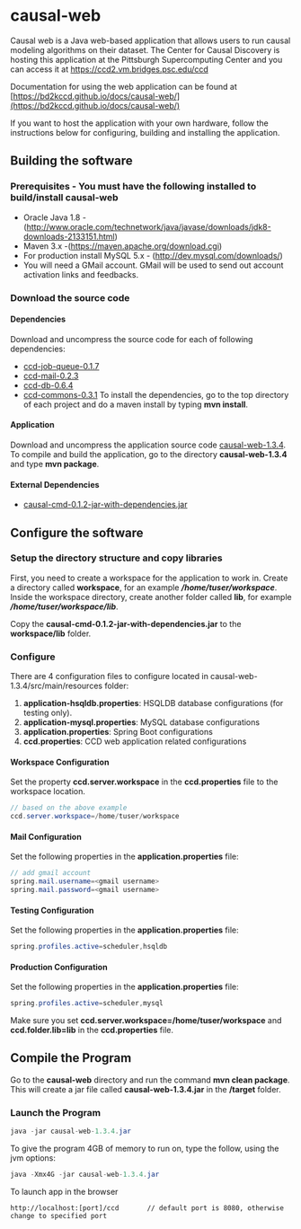 # causal-web
Causal web is a Java web-based application that allows users to run causal modeling algorithms on their dataset.  The Center for Causal Discovery is hosting this application at the Pittsburgh Supercomputing Center and you can access it at https://ccd2.vm.bridges.psc.edu/ccd

Documentation for using the web application can be found at [https://bd2kccd.github.io/docs/causal-web/](https://bd2kccd.github.io/docs/causal-web/) 

If you want to host the application with your own hardware, follow the instructions below for configuring, building and installing the application.

## Building the software

### Prerequisites - You must have the following installed to build/install causal-web
* Oracle Java 1.8 - (http://www.oracle.com/technetwork/java/javase/downloads/jdk8-downloads-2133151.html)
* Maven 3.x -(https://maven.apache.org/download.cgi)
* For production install MySQL 5.x - (http://dev.mysql.com/downloads/)
* You will need a GMail account.  GMail will be used to send out account activation links and feedbacks.

### Download the source code
#### Dependencies
Download and uncompress the source code for each of following dependencies:

* [ccd-job-queue-0.1.7](https://github.com/bd2kccd/ccd-job-queue/releases/tag/v0.1.7)
* [ccd-mail-0.2.3](https://github.com/bd2kccd/ccd-mail/releases/tag/v0.2.3)
* [ccd-db-0.6.4](https://github.com/bd2kccd/ccd-db/releases/tag/v0.6.4)
* [ccd-commons-0.3.1](https://github.com/bd2kccd/ccd-commons/releases/tag/v0.3.1)
To install the dependencies, go to the top directory of each project and do a maven install by typing **mvn install**.

#### Application
Download and uncompress the application source code  [causal-web-1.3.4](https://github.com/bd2kccd/causal-web/releases/tag/v1.3.4).  To compile and build the application, go to the directory **causal-web-1.3.4** and type **mvn package**.

#### External Dependencies
* [causal-cmd-0.1.2-jar-with-dependencies.jar](https://github.com/bd2kccd/causal-cmd/releases/tag/v0.1.2)

## Configure the software

### Setup the directory structure and copy libraries
First, you need to create a workspace for the application to work in.  Create a directory called **workspace**, for an example ***/home/tuser/workspace***.  
Inside the workspace directory, create another folder called **lib**, for example ***/home/tuser/workspace/lib***.  

Copy the **causal-cmd-0.1.2-jar-with-dependencies.jar** to the  **workspace/lib** folder.

### Configure
There are 4 configuration files to configure located in causal-web-1.3.4/src/main/resources folder:
1. **application-hsqldb.properties**: HSQLDB database configurations (for testing only).
2. **application-mysql.properties**: MySQL database configurations
3. **application.properties**: Spring Boot configurations
4. **ccd.properties**: CCD web application related configurations

#### Workspace Configuration
Set the property **ccd.server.workspace** in the  **ccd.properties** file to the workspace location.
```java
// based on the above example
ccd.server.workspace=/home/tuser/workspace
```

#### Mail Configuration
Set the following properties in the **application.properties** file:
```java
// add gmail account
spring.mail.username=<gmail username>
spring.mail.password=<gmail username>
```

#### Testing Configuration
Set the following properties in the **application.properties** file:
```java
spring.profiles.active=scheduler,hsqldb
```

#### Production Configuration
Set the following properties in the **application.properties** file:
```java
spring.profiles.active=scheduler,mysql
```

Make sure you set **ccd.server.workspace=/home/tuser/workspace** and **ccd.folder.lib=lib** in the **ccd.properties** file.

## Compile the Program
Go to the **causal-web** directory and run the command **mvn clean package**. This will create a jar file called **causal-web-1.3.4.jar** in the **/target** folder.

### Launch the Program
```java
java -jar causal-web-1.3.4.jar
```
To give the program 4GB of memory to run on, type the follow, using the jvm options:
```java
java -Xmx4G -jar causal-web-1.3.4.jar
```

To launch app in the browser
```
http://localhost:[port]/ccd       // default port is 8080, otherwise change to specified port
```
